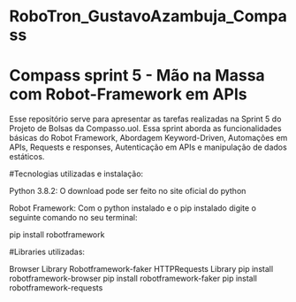 # RoboTron_GustavoAzambuja_Compass
# Compass sprint 5 - Mão na Massa com Robot-Framework em APIs
  Esse repositório serve para apresentar as tarefas realizadas na Sprint 5 do Projeto de Bolsas da Compasso.uol. Essa sprint aborda as funcionalidades básicas do Robot Framework, Abordagem Keyword-Driven, Automações em APIs, Requests e responses, Autenticação em APIs e manipulação de dados estáticos.

#Tecnologias utilizadas e instalação:

Python 3.8.2: O download pode ser feito no site oficial do python

Robot Framework: Com o python instalado e o pip instalado digite o seguinte comando no seu terminal:

pip install robotframework

#Libraries utilizadas:

Browser Library
Robotframework-faker
HTTPRequests Library
pip install robotframework-browser
pip install robotframework-faker
pip install robotframework-requests  

